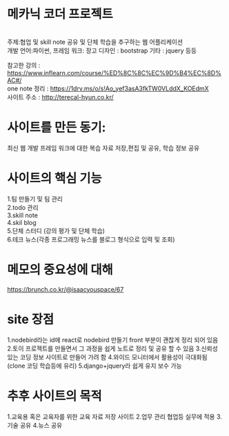 # 메카닉 코더 프로젝트
<br />
주제:협업 및 skill note 공유 및 단체 학습을 추구하는 웹 어플리케이션 <br />
개발 언어:파이썬, 프레임 워크: 장고 디자인 : bootstrap 기타 : jquery 등등

참고한 강의 : https://www.inflearn.com/course/%ED%8C%8C%EC%9D%B4%EC%8D%AC#/ <br />
one note 정리 : https://1drv.ms/o/s!Ao_yef3asA3fkTW0VLddX_KOEdmX <br />
사이트 주소 : http://terecal-hyun.co.kr/ <br />

# 사이트를 만든 동기:
최신 웹 개발 프레임 워크에 대한 복습 자료 저장,편집 및 공유, 학습 정보 공유 

# 사이트의 핵심 기능

1.팀 만들기 및 팀 관리 <br />
2.todo 관리 <br />
3.skill note  <br />
4.skil blog <br />
5.단체 스터디 (강의 평가 및 단체 학습) <br />
6.테크 뉴스(각종 프로그래밍 뉴스를 블로그 형식으로 입력 및 조회) <br />


# 메모의 중요성에 대해 
https://brunch.co.kr/@isaacyouspace/67

# site 장점 
1.nodebird라는 id에 react로 nodebird 만들기 front 부분이 괜찮게 정리 되어 있음 
2.토이 프로젝트를 만들면서 그 과정을 쉽게 노트로 정리 및 공유 할 수 있음
3.신뢰성 있는 코딩 정보 사이트로 만들어 가려 함 
4.와이드 모니터에서 활용성이 극대화됨(clone 코딩 학습등에 유리)
5.django+jquery라 쉽게 유지 보수 가능 

# 추후 사이트의 목적
1.교육용 혹은 교육자를 위한 교육 자료 저장 사이트
2.업무 관리 협업등 실무에 적용
3.기술 공유 
4.뉴스 공유 




